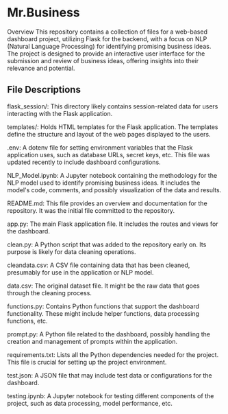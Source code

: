 # Mr.Business #

Overview
This repository contains a collection of files for a web-based dashboard project, utilizing Flask for the backend, with a focus on NLP (Natural Language Processing) for identifying promising business ideas. The project is designed to provide an interactive user interface for the submission and review of business ideas, offering insights into their relevance and potential.

## File Descriptions

flask_session/: This directory likely contains session-related data for users interacting with the Flask application.

templates/: Holds HTML templates for the Flask application. The templates define the structure and layout of the web pages displayed to the users.

.env: A dotenv file for setting environment variables that the Flask application uses, such as database URLs, secret keys, etc. This file was updated recently to include dashboard configurations.

NLP_Model.ipynb: A Jupyter notebook containing the methodology for the NLP model used to identify promising business ideas. It includes the model's code, comments, and possibly visualization of the data and results.

README.md: This file provides an overview and documentation for the repository. It was the initial file committed to the repository.

app.py: The main Flask application file. It includes the routes and views for the dashboard.

clean.py: A Python script that was added to the repository early on. Its purpose is likely for data cleaning operations.

cleandata.csv: A CSV file containing data that has been cleaned, presumably for use in the application or NLP model.

data.csv: The original dataset file. It might be the raw data that goes through the cleaning process.

functions.py: Contains Python functions that support the dashboard functionality. These might include helper functions, data processing functions, etc.

prompt.py: A Python file related to the dashboard, possibly handling the creation and management of prompts within the application.

requirements.txt: Lists all the Python dependencies needed for the project. This file is crucial for setting up the project environment.

test.json: A JSON file that may include test data or configurations for the dashboard.

testing.ipynb: A Jupyter notebook for testing different components of the project, such as data processing, model performance, etc.

